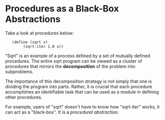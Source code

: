 <h1>Procedures as a Black-Box Abstractions</h1>

Take a look at procedures below:

```
   (define (sqrt x)
        (sqrt-iter 1.0 x)) 
```

"Sqrt" is an example of a process defined by a set of mutually defined procedures.
The entire sqrt program can be viewed as a cluster of procedures that mirrors 
the **decomposition** of the problem into subproblems. 

The importance of this decomposition strategy is not simply that one is dividing
the program into parts. Rather, it is crucial that each procedure accomplishes
an identifiable task that can be used as a module in defining other procedures. 

For example, users of "sqrt" doesn't have to know how "sqrt-iter" works, it can
act as a "black-box". It is a *procedural abstraction*. 



